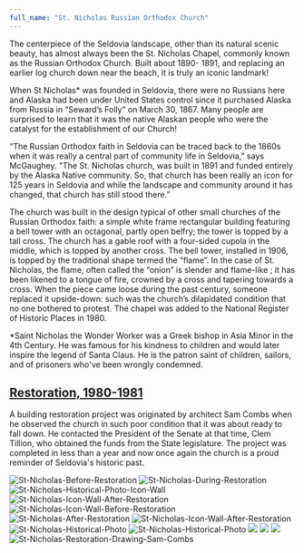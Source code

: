 ```yaml
---
full_name: "St. Nicholas Russian Orthodox Church"
---
```


The centerpiece of the Seldovia landscape, other than its natural scenic beauty, has almost always been the St. Nicholas Chapel, commonly known as the Russian Orthodox Church. Built about 1890- 1891, and replacing an earlier log church down near the beach, it is truly an iconic landmark! 

When St Nicholas* was founded in Seldovia, there were no Russians here and Alaska had been under United States control since it purchased Alaska from Russia in “Seward’s Folly” on March 30, 1867.  Many people are surprised to learn that it was the native Alaskan people who were the catalyst for the establishment of our Church!  

“The Russian Orthodox faith in Seldovia can be traced back to the 1860s when it was really a central part of community life in Seldovia," says McGaughey. "The St. Nicholas church, was built in 1891 and funded entirely by the Alaska Native community. So, that church has been really an icon for 125 years in Seldovia and while the landscape and community around it has changed, that church has still stood there.”

The church was built in the design typical of other small churches of the Russian Orthodox faith: a simple white frame rectangular building featuring a bell tower with an octagonal, partly open belfry; the tower is topped by a tall cross. The church has a gable roof with a four-sided cupola in the middle, which is topped by another cross.  The bell tower, installed in 1906, is topped by the traditional shape termed the “flame”. In the case of St. Nicholas, the flame, often called the “onion” is slender and flame-like ; it has been likened to a tongue of fire, crowned by a cross and tapering towards a cross.  When the piece came loose during the past century, someone replaced it upside-down: such was the church’s dilapidated condition that no one bothered to protest. 
The chapel was added to the National Register of Historic Places in 1980.

*Saint Nicholas the Wonder Worker was a Greek bishop in Asia Minor in the 4th Century. He was famous for his kindness to children and would later inspire the legend of Santa Claus. He is the patron saint of children, sailors, and of prisoners who've been wrongly condemned.



## [Restoration, 1980-1981](http://www.combsandcombsaia.com/st.-nicholas-russian-orthodox-church-restoration--seldovia--alaska--1980-1981..html)   

A building restoration project was originated by architect Sam Combs when he observed the church in such poor condition that
it was about ready to fall down. He contacted the President of the Senate at that time, Clem Tillion,
who obtained the funds from the State legislature. The project was completed in less than a year and
now once again the church is a proud reminder of Seldovia's historic past.

![St-Nicholas-Before-Restoration](../assets/images/St-Nicholas-Restoration/Image-01-St-Nicholas-Before-Restoration.jpg)
![St-Nicholas-During-Restoration](../assets/images/St-Nicholas-Restoration/Image-02-St-Nicholas-During-Restoration.jpg)
![St-Nicholas-Historical-Photo-Icon-Wall](../assets/images/St-Nicholas-Restoration/Image-03-St-Nicholas-Historical-Photo-Icon-Wall.jpg)
![St-Nicholas-Icon-Wall-After-Restoration](../assets/images/St-Nicholas-Restoration/Image-04-St-Nicholas-Icon-Wall-After-Restoration.jpg)
![St-Nicholas-Icon-Wall-Before-Restoration](../assets/images/St-Nicholas-Restoration/Image-05-St-Nicholas-Icon-Wall-Before-Restoration.jpg)
![St-Nicholas-After-Restoration](../assets/images/St-Nicholas-Restoration/Image-06-St-Nicholas-After-Restoration.jpg)
![St-Nicholas-Icon-Wall-After-Restoration](../assets/images/St-Nicholas-Restoration/Image-07-St-Nicholas-Icon-Wall-After-Restoration.jpg)
![St-Nicholas-Historical-Photo](../assets/images/St-Nicholas-Restoration/Image-08-St-Nicholas-Historical-Photo.jpg)
![St-Nicholas-Historical-Photo](../assets/images/St-Nicholas-Restoration/Image-09-St-Nicholas-Historical-Photo.jpg)
![](../assets/images/St-Nicholas-Restoration/Image-10.jpg)
![](../assets/images/St-Nicholas-Restoration/Image-11.jpg)
![](../assets/images/St-Nicholas-Restoration/Image-12.jpg)
![St-Nicholas-Restoration-Drawing-Sam-Combs](../assets/images/St-Nicholas-Restoration/Image-13-St-Nicholas-Restoration-Drawing-Sam-Combs.jpg)
